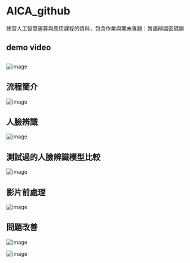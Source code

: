 # AICA_github
修習人工智慧運算與應用課程的資料，包含作業與期末專題：唇語辨識密碼鎖

## demo video


##
![image](https://user-images.githubusercontent.com/95466200/220358470-9059714e-dd7b-4bd5-8923-4dc8c327354a.png)
## 流程簡介
![image](https://user-images.githubusercontent.com/95466200/220358565-ea058f53-e74a-4707-97d1-0e918f65fbe0.png)

## 人臉辨識
![image](https://user-images.githubusercontent.com/95466200/220358773-1973be67-0b6c-490d-919d-11db87916f19.png)


## 測試過的人臉辨識模型比較
![image](https://user-images.githubusercontent.com/95466200/220358925-bb09d8ef-d33c-4a6c-b3ed-95af953ce9d7.png)

## 影片前處理
![image](https://user-images.githubusercontent.com/95466200/220359107-99405a5a-f282-4de2-bb62-dd8c4ffc6f37.png)

## 問題改善
![image](https://user-images.githubusercontent.com/95466200/220359396-b4f5e8cb-b75a-415a-9167-aca15fdd486b.png)

![image](https://user-images.githubusercontent.com/95466200/220359517-7e59fc36-e4e3-40a5-b9a8-a1b44a7a574c.png)

